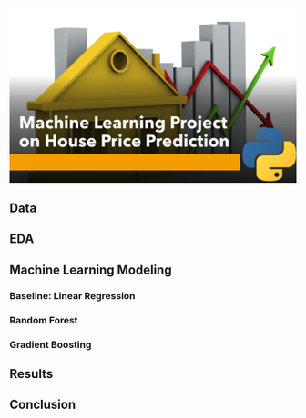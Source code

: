
![](./image/ML_housePrice.png)
## Data
## EDA
## Machine Learning Modeling
### Baseline: Linear Regression
### Random Forest
### Gradient Boosting
## Results
## Conclusion
